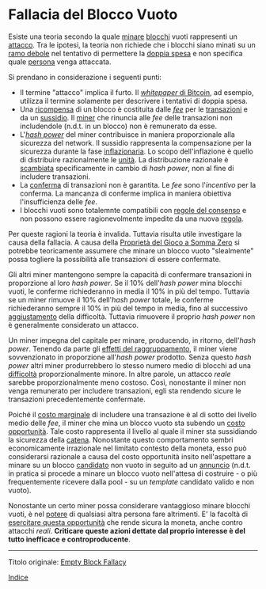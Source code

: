 # Fallacia del Blocco Vuoto



Esiste una teoria secondo la quale [minare](ch101-glossary.md#centro-di-mining-mine) [blocchi](ch101-glossary.md#blocco) vuoti rappresenti un [attacco](ch101-glossary.md#attacco). Tra le ipotesi, la teoria non richiede che i blocchi siano minati su un [ramo debole](ch101-glossary.md#ramo-debole-weak-branch) nel tentativo di permettere la [doppia spesa](ch101-glossary.md#doppia-spesa) e non specifica quale [persona](ch101-glossary.md#persona) venga attaccata.

Si prendano in considerazione i seguenti punti:

* Il termine "attacco" implica il furto. Il [_whitepaper_ di Bitcoin](https://bitcoin.org/bitcoin.pdf), ad esempio, utilizza il termine solamente per descrivere i tentativi di doppia spesa.
* Una [ricompensa](ch101-glossary.md#ricompensa-reward) di un blocco è costituita dalle [_fee_](ch101-glossary.md#commissioni-di-transazione-fee) per le [transazioni](ch101-glossary.md#transazione) e da un [sussidio](ch101-glossary.md#sussidio-subsidy). Il [miner](ch101-glossary.md#miner) che rinuncia alle _fee_ delle transazioni non includendole (n.d.t. in un blocco) non è remunerato da esse.
* L'[_hash power_](ch101-glossary.md#hash-power) del miner contribuisce in maniera proporzionale alla sicurezza del network. Il sussidio rappresenta la compensazione per la sicurezza durante la fase [inflazionaria](ch101-glossary.md#inflazione). Lo scopo dell'inflazione è quello di distribuire razionalmente le [unità](ch101-glossary.md#unità). La distribuzione razionale è [scambiata](ch101-glossary.md#scambio-di-unità) specificamente in cambio di _hash power_, non al fine di includere transazioni.
* La [conferma](ch101-glossary.md#conferma) di transazioni non è garantita. Le _fee_ sono l'_incentivo_ per la conferma. La mancanza di conferme implica in maniera obiettiva l'insufficienza delle _fee_.
* I blocchi vuoti sono totalemnte compatibili con [regole del consenso](ch101-glossary.md#regole-del-consenso) e non possono essere ragionevolmente impedite da una nuova [regola](ch101-glossary.md#regola).

Per queste ragioni la teoria è invalida. Tuttavia risulta utile investigare la causa della fallacia. A causa della [Proprietà del Gioco a Somma Zero](ch032-zero-sum-property.md) si potrebbe teoricamente assumere che minare un blocco vuoto "slealmente" possa togliere la possibilità alle transazioni di essere confermate.

Gli altri miner mantengono sempre la capacità di confermare transazioni in proporzione al loro _hash power_. Se il 10% dell'_hash power_ mina blocchi vuoti, le conferme richiederanno in media il 10% in più del tempo. Tuttavia se un miner rimuove il 10% dell'_hash power_ totale, le conferme richiederanno sempre il 10% in più del tempo in media, fino al successivo [aggiustamento](ch101-glossary.md#aggiustamento) della difficoltà. Tuttavia rimuovere il proprio _hash power_ non è generalmente considerato un attacco.

Un miner impegna del capitale per minare, producendo, in ritorno, dell'_hash power_. Tenendo da parte gli [effetti del raggruppamento](ch039-pooling-pressure-risk.md), il miner viene sovvenzionato in proporzione all'_hash power_ prodotto. Senza questo _hash power_ altri miner produrrebbero lo stesso numero medio di blocchi ad una [difficoltà](ch101-glossary.md#difficoltà) proporzionalmente minore. In altre parole, un attacco _reale_ sarebbe proporzionalmente meno costoso. Così, nonostante il miner non venga remunerato per includere transazioni, egli sta rendendo sicure le transazioni precedentemente confermate.

Poiché il [costo marginale](https://it.wikipedia.org/wiki/Costo_marginale) di includere una transazione è al di sotto dei livello medio delle _fee_, il miner che mina un blocco vuoto sta subendo un [costo opportunità](https://it.wikipedia.org/wiki/Costo_opportunit%C3%A0). Tale costo rappresenta il livello al quale il miner sta sussidiando la sicurezza della [catena](ch101-glossary.md#catena). Nonostante questo comportamento sembri economicamente irrazionale nel limitato contesto della moneta, esso può considerarsi razionale a causa del costo opportunità insito nell'aspettare a minare su un blocco [candidato](ch101-glossary.md#candidato) non vuoto in seguito ad un [annuncio](ch101-glossary.md#annuncio) (n.d.t. in pratica si procede a minare un blocco vuoto nell'attesa di costruire - o più frequentemente ricevere dalla pool - su un _template_ candidato valido e non vuoto).

Nonostante un certo miner possa considerare vantaggioso minare blocchi vuoti, è nel [potere](ch101-glossary.md#potere) di qualsiasi altra persona fare altrimenti. E' la facoltà di [esercitare questa opportunità](ch016-risk-sharing-principle.md) che rende sicura la moneta, anche contro attacchi _reali_. **Criticare queste azioni dettate dal proprio interesse è del tutto inefficace e controproducente**. 

---------
Titolo originale: [Empty Block Fallacy](https://github.com/libbitcoin/libbitcoin-system/wiki/Empty-Block-Fallacy)

[Indice](/README.md)



